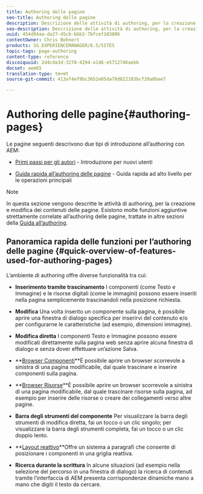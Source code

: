 ```yaml
---
title: Authoring delle pagine
seo-title: Authoring delle pagine
description: Descrizione delle attività di authoring, per la creazione e modifica di una pagina contenuto.
seo-description: Descrizione delle attività di authoring, per la creazione e modifica di una pagina contenuto.
uuid: 454d94aa-da27-45cb-bbb2-7bfcef103806
contentOwner: Chris Bohnert
products: SG_EXPERIENCEMANAGER/6.5/SITES
topic-tags: page-authoring
content-type: reference
discoiquuid: 2d4cda3d-3270-4294-a146-e5712746aebb
docset: aem65
translation-type: tm+mt
source-git-commit: 413af4ef9bc3652e05da78d622183bcf20a8bee7

---
```



# Authoring delle pagine{#authoring-pages}

Le pagine seguenti descrivono due tipi di introduzione all’authoring con AEM:

* [Primi passi per gli autori](/help/sites-authoring/first-steps.md) - Introduzione per nuovi utenti

* [Guida rapida all’authoring delle pagine](/help/sites-authoring/qg-page-authoring.md) - Guida rapida ad alto livello per le operazioni principali

>[!NOTE]
>
>In questa sezione vengono descritte le attività di authoring, per la creazione e modifica dei contenuti delle pagine. Esistono molte funzioni aggiuntive strettamente correlate all’authoring delle pagine, trattate in altre sezioni della [Guida all’authoring](/help/sites-authoring/home.md).

## Panoramica rapida delle funzioni per l’authoring delle pagine {#quick-overview-of-features-used-for-authoring-pages}

L’ambiente di authoring offre diverse funzionalità tra cui:

* **Inserimento tramite trascinamento** I componenti (come Testo e Immagine) e le risorse digitali (come le immagini) possono essere inseriti nella pagina semplicemente trascinandoli nella posizione richiesta.

* **Modifica** Una volta inserito un componente sulla pagina, è possibile aprire una finestra di dialogo specifica per inserirvi del contenuto e/o per configurarne le caratteristiche (ad esempio, dimensioni immagine).

* **Modifica diretta** I componenti Testo e Immagine possono essere modificati direttamente sulla pagina web senza aprire alcuna finestra di dialogo e senza dover effettuare un’azione Salva.

* **[Browser Componenti](/help/sites-authoring/author-environment-tools.md#componentsbrowsertouchoptimizedui)**È possibile aprire un browser scorrevole a sinistra di una pagina modificabile, dal quale trascinare e inserire componenti sulla pagina.

* **[Browser Risorse](/help/sites-authoring/author-environment-tools.md#assetsbrowsertouchoptimizedui)**È possibile aprire un browser scorrevole a sinistra di una pagina modificabile, dal quale trascinare risorse sulla pagina, ad esempio per inserire delle risorse o creare dei collegamenti verso altre pagine.

* **Barra degli strumenti del componente** Per visualizzare la barra degli strumenti di modifica diretta, fai un tocco o un clic singolo; per visualizzare la barra degli strumenti completa, fai un tocco o un clic doppio lento.

* **[Layout reattivo](/help/sites-authoring/responsive-layout.md)**Offre un sistema a paragrafi che consente di posizionare i componenti in una griglia reattiva.

* **Ricerca durante la scrittura** In alcune situazioni (ad esempio nella selezione del percorso in una finestra di dialogo) la ricerca di contenuti tramite l’interfaccia di AEM presenta corrispondenze dinamiche mano a mano che digiti il testo da cercare.


